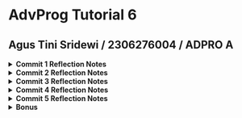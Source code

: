 # AdvProg Tutorial 6
## Agus Tini Sridewi / 2306276004 / ADPRO A

<details>
    <summary><strong> Commit 1 Reflection Notes </summary></strong>

Kode yang saya jalankan:

```rust 
use std::{
    io::{prelude::*, BufReader},
    net::{TcpListener, TcpStream},
};

fn main() {
    let listener = TcpListener::bind("127.0.0.1:7878").unwrap();

    for stream in listener.incoming() {
        let stream = stream.unwrap();

        handle_connection(stream);
    }
}

fn handle_connection(mut stream: TcpStream) {
    let buf_reader = BufReader::new(&stream);
    let http_request: Vec<_> = buf_reader
        .lines()
        .map(|result| result.unwrap())
        .take_while(|line| !line.is_empty())
        .collect();

    println!("Request: {http_request:#?}");
}
```
Fungsi `handle_connection` dalam program ini bertugas untuk menangani koneksi yang diterima oleh server. Ketika koneksi masuk diterima melalui `TcpStream`, koneksi tersebut dibungkus menggunakan `BufReader`. Dengan bantuan metode `.lines()` dari trait `BufRead`, kita dapat membaca setiap baris dari permintaan HTTP yang dikirim oleh browser. Untuk menentukan batas akhir dari header permintaan, digunakan metode `.take_while(|line| !line.is_empty())` yang akan berhenti membaca ketika menemukan baris kosong pertama sesuai dengan standar protokol HTTP.

Setiap baris yang terbaca awalnya memiliki tipe `Result<String, std::io::Error>`, sehingga perlu diubah menjadi `String` menggunakan `.map(|result| result.unwrap())`. Selanjutnya, seluruh baris dikumpulkan ke dalam sebuah vektor `Vec<String>` menggunakan metode `.collect()`. Akhirnya, hasil permintaan HTTP yang telah dikumpulkan ditampilkan dengan format debug `{:#?}` agar  mudah dibaca.

Saat server dijalankan dan saya mengakses alamat http://127.0.0.1:7878 melalui browser, saya bisa melihat dengan jelas isi permintaan HTTP yang dikirim oleh browser, seperti metode yang digunakan (GET / HTTP/1.1), informasi host, user agent, jenis konten yang diterima, hingga cookies yang dikirimkan.

Permintaan HTTP yang diterima:
 ```bash
 Request: [
    "GET / HTTP/1.1",
    "Host: 127.0.0.1:7878",
    "Connection: keep-alive",
    "sec-ch-ua: \"Not(A:Brand\";v=\"99\", \"Google Chrome\";v=\"133\", \"Chromium\";v=\"133\"",
    "sec-ch-ua-mobile: ?0",
    "sec-ch-ua-platform: \"macOS\"",
    "Upgrade-Insecure-Requests: 1",
    "User-Agent: Mozilla/5.0 (Macintosh; Intel Mac OS X 10_15_7) AppleWebKit/537.36 (KHTML, like Gecko) Chrome/133.0.0.0 Safari/537.36",
    "Accept: text/html,application/xhtml+xml,application/xml;q=0.9,image/avif,image/webp,image/apng,*/*;q=0.8,application/signed-exchange;v=b3;q=0.7",
    "Sec-Fetch-Site: none",
    "Sec-Fetch-Mode: navigate",
    "Sec-Fetch-Dest: document",
    "Accept-Encoding: gzip, deflate, br, zstd",
    "Accept-Language: en-US,en;q=0.9,id-ID;q=0.8,id;q=0.7",
    "Cookie: csrftoken=AVQpXuTt2pLAt1RJOovVJ5VrDHot53bD",
]
 ```
</details>

<details>
    <summary><strong> Commit 2 Reflection Notes </summary></strong>

```rust
use std::{
    fs,
    io::{prelude::*, BufReader},
    net::{TcpListener, TcpStream},
};

...

fn handle_connection(mut stream: TcpStream) {
    let buf_reader = BufReader::new(&stream);
    let http_request: Vec<_> = buf_reader
        .lines()
        .map(|result| result.unwrap())
        .take_while(|line| !line.is_empty())
        .collect();

    let status_line = "HTTP/1.1 200 OK";
    let contents = fs::read_to_string("hello.html").unwrap();
    let length = contents.len();

    let response =
        format!("{status_line}\r\nContent-Length: {length}\r\n\r\n{contents}");

    stream.write_all(response.as_bytes()).unwrap();
}

```
Screen Capture ⤵️
![Commit 2 screen capture](/assets/images/commit2.png)

Fungsi `handle_connection` pada milestone ini telah ditingkatkan agar tidak hanya membaca permintaan HTTP dari browser, tetapi juga memberikan respon HTML yang bisa ditampilkan di browser. Kita menambahkan `fs` ke dalam daftar use agar dapat mengakses modul sistem file dari Rust. Kemudian, file `hello.html` dibaca menggunakan `fs::read_to_string`, dan isi dari file tersebut disisipkan ke dalam respons HTTP melalui `format!`. 

Saya juga menambahkan header Content-Length, yang berisi panjang isi HTML (length) sebagai informasi bagi browser tentang ukuran konten yang akan diterima agar sesuai dengan standar HTTP.

Bagian `{status_line}\r\nContent-Length: {length}\r\n\r\n{contents}` adalah inti dari format respons HTTP yang dikirim ke browser. `status_line` berisi "HTTP/1.1 200 OK", menandakan bahwa permintaan telah berhasil diproses. Lalu, `Content-Length: {length}` memberi tahu browser seberapa panjang isi yang akan diterima dalam byte. Dua baris kosong \r\n\r\n adalah pemisah yang wajib dalam format HTTP, yang menandakan bahwa header telah selesai dan bagian selanjutnya adalah isi dari respons.Setelah semua elemen respons disusun, data ini dikirimkan ke browser menggunakan `stream.write_all`.
</details>

<details>
    <summary><strong> Commit 3 Reflection Notes </summary></strong>

Perubahan pada fungsi `handle_connection`:
```rust
fn handle_connection(mut stream: TcpStream) {
    let buf_reader = BufReader::new(&stream);
    let request_line = buf_reader.lines().next().unwrap().unwrap();

    let (status_line, filename) = if request_line == "GET / HTTP/1.1" {
        ("HTTP/1.1 200 OK", "hello.html")
    } else {
        ("HTTP/1.1 404 NOT FOUND", "404.html")
    };

    let contents = fs::read_to_string(filename).unwrap();
    let length = contents.len();

    let response =
        format!("{status_line}\r\nContent-Length: {length}\r\n\r\n{contents}");

    stream.write_all(response.as_bytes()).unwrap();
}
```

Perubahan pada fungsi `handle_connection` di atas terletak pada pemisahan (split) antara bagian request dan response. Kita tidak lagi hanya membaca semua baris dari permintaan HTTP, tetapi cukup mengambil baris pertama saja (`request_line`) karena baris inilah yang menentukan jenis permintaan (misalnya `GET / HTTP/1.1`). Dengan memisahkan logika ini, kita bisa dengan mudah mengenali permintaan klien dan meresponsnya dengan file yang sesuai, seperti `hello.html` untuk permintaan ke /, atau `404.html` jika permintaan tidak valid.

Saya juga menerapkan refactoring untuk menghilangkan duplikasi kode dan membuat struktur program lebih ringkas serta mudah dipelihara. Sebelumnya, blok `if` dan `else` memiliki isi yang hampir sama, hanya berbeda pada `status_line` dan `filename`. Dengan refactoring, perbedaan tersebut dipisahkan ke dalam satu pernyataan `let`, sementara proses membaca file, menghitung panjang konten, dan membentuk respons HTTP cukup dituliskan sekali di luar blok kondisi. Ini membuat kode lebih clean.

Screen Capture ⤵️
![Commit 3 screen capture](/assets/images/commit3.png)

</details>

<details>
    <summary><strong> Commit 4 Reflection Notes </summary></strong>

```rust
use std::{
    fs,
    io::{prelude::*, BufReader},
    net::{TcpListener, TcpStream},
    thread,
    time::Duration,
};
// --snip--

fn handle_connection(mut stream: TcpStream) {
    // --snip--

    let (status_line, filename) = match &request_line[..] {
        "GET / HTTP/1.1" => ("HTTP/1.1 200 OK", "hello.html"),
        "GET /sleep HTTP/1.1" => {
            thread::sleep(Duration::from_secs(10));
            ("HTTP/1.1 200 OK", "hello.html")
        }
        _ => ("HTTP/1.1 404 NOT FOUND", "404.html"),
    };

    // --snip--
}
```
Perubahan pada kode dengan menambahkan simulasi delay menggunakan `thread::sleep(Duration::from_secs(10))` pada request `/sleep` ini menunjukkan kelemahan server single-threaded, di mana satu permintaan lambat dapat memblokir semua permintaan lain karena hanya ada satu thread yang memproses semua koneksi. 
</details>

<details>
    <summary><strong> Commit 5 Reflection Notes </summary></strong>

Perubahan pada main.rs:
```rust
use tutorial6::ThreadPool;

...

fn main() {
    let listener = TcpListener::bind("127.0.0.1:7878").unwrap();
    let pool = ThreadPool::new(4);

    for stream in listener.incoming() {
        let stream = stream.unwrap();

        pool.execute(|| {
            handle_connection(stream);
        });
    }
}

...
```
src/lib:
```rust
use std::{
    sync::{mpsc, Arc, Mutex},
    thread::{self, JoinHandle},
};

pub struct ThreadPool {
    workers: Vec<Worker>,
    sender: mpsc::Sender<Job>,
}

type Job = Box<dyn FnOnce() + Send + 'static>;

impl ThreadPool {
    pub fn new(size: usize) -> ThreadPool {
        assert!(size > 0);

        let (sender, receiver) = mpsc::channel();
        let receiver = Arc::new(Mutex::new(receiver));

        let mut workers = Vec::with_capacity(size);

        for id in 0..size {
            workers.push(Worker::new(id, Arc::clone(&receiver)));
        }

        ThreadPool { workers, sender }
    }

    pub fn execute<F>(&self, f: F)
    where
        F: FnOnce() + Send + 'static,
    {
        let job = Box::new(f);

        self.sender.send(job).unwrap();
    }
}

struct Worker {
    id: usize,
    thread: thread::JoinHandle<()>,
}

impl Worker {
    fn new(id: usize, receiver: Arc<Mutex<mpsc::Receiver<Job>>>) -> Worker {
        
        let thread = thread::spawn(move || loop {
            let job = receiver.lock().unwrap().recv().unwrap();
            println!("Worker {id} got a job; executing.");
            job();
        });

        Worker { id, thread }
    }
}
```
Commit sebelumnya telah membuktikan single-thread akan menyebabkan masalah jika terjadi banjir permintaan ke server. Maka dari itu, pada langkah ini saya menerapkan multithreading.

Dengan `ThreadPool` yang menyimpan sejumlah `Worker`, yaitu thread-thread yang berjalan secara paralel. Masing-masing Worker akan terus mendengarkan saluran kerja (job queue) yang dikirimkan melalui `mpsc::channel`. Channel tersebut dibungkus oleh `Arc<Mutex<Receiver>>` agar bisa dibagikan dan diakses aman oleh banyak thread sekaligus. Ketika server menerima koneksi baru melalui `listener.incoming()`, method `pool.execute()` akan digunakan untuk mengirimkan closure yang berisi logika penanganan koneksi ke channel, dan salah satu Worker akan mengeksekusinya.

Desain ini secara teknis jauh lebih efisien dibanding membuat thread baru setiap kali ada koneksi masuk. Dengan `ThreadPool`, kita hanya perlu membuat sejumlah thread tetap di awal, dan pekerjaan (job) dikirim ke thread-thread tersebut sesuai giliran. Ini menghindari overhead pembuatan dan penghancuran thread terus-menerus.
</details>

<details>
    <summary><strong> Bonus </summary></strong>

Untuk meningkatkan keamanan dan keandalan sistem, cara pembuatan ThreadPool telah diubah dari `ThreadPool::new(4)` menjadi `ThreadPool::build(4)`. Metode build ini lebih aman karena mengembalikan      yang memungkinkan penanganan error saat inisialisasi. Jika jumlah thread tidak valid (misalnya 0 atau negatif), error akan dikembalikan tanpa menyebabkan panic. Untuk mendukung proses debugging, struct `PoolCreationError` juga dilengkapi implementasi Display dan Debug agar pesan kesalahan lebih informatif dan mudah dilacak.

Perubahan pada main.rs:
```rust
...
fn main() {
    let listener = TcpListener::bind("127.0.0.1:7878").unwrap();
    let pool = ThreadPool::build(4).unwrap();
    ...
}
...
```

Perubahan pada lib.rs:
```rust

use std::{
    fmt,
    ...
};
...

pub struct PoolCreationError {
      reason: String,
 }
  
 impl fmt::Display for PoolCreationError {
      fn fmt(&self, f: &mut fmt::Formatter) -> fmt::Result {
          write!(
              f,
              "Unable to create ThreadPool: {}", self.reason
          )
      }
 }
  
 impl fmt::Debug for PoolCreationError {
      fn fmt(&self, f: &mut fmt::Formatter) -> fmt::Result {
          write!(f, "{{ file: {}, line: {} }}", file!(), line!())
      }
 }
  
 impl ThreadPool {
      pub fn build(size: usize) -> Result<ThreadPool, PoolCreationError> {
          if size <= 0 {
              Err(PoolCreationError {
                  reason: "Thread count must be a positive nonzero integer".to_string()
              })
          } else {
              let (sender, receiver) = mpsc::channel();
              let receiver = Arc::new(Mutex::new(receiver));
  
              let mut workers = Vec::with_capacity(size);
  
              for id in 0..size {
                  workers.push(Worker::new(id, Arc::clone(&receiver)));
              }
  
              Ok(ThreadPool { workers, sender })
          }
      }
      
      ...
 }
 ...
 ```

Dengan pendekatan ini, proses inisialisasi thread pool menjadi lebih robust karena kesalahan konfigurasi dapat dideteksi lebih awal sebelum server berjalan. Hal ini membuat sistem lebih stabil dan aman

</details>

